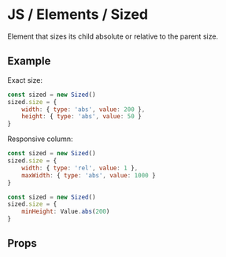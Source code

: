 # JS / Elements / Sized

Element that sizes its child absolute or relative to the parent size.

## Example

Exact size:

```js
const sized = new Sized()
sized.size = {
    width: { type: 'abs', value: 200 },
    height: { type: 'abs', value: 50 }
}
```

Responsive column:

```js
const sized = new Sized()
sized.size = {
    width: { type: 'rel', value: 1 },
    maxWidth: { type: 'abs', value: 1000 }
}
```

```js
const sized = new Sized()
sized.size = {
    minHeight: Value.abs(200)
}
```

## Props

